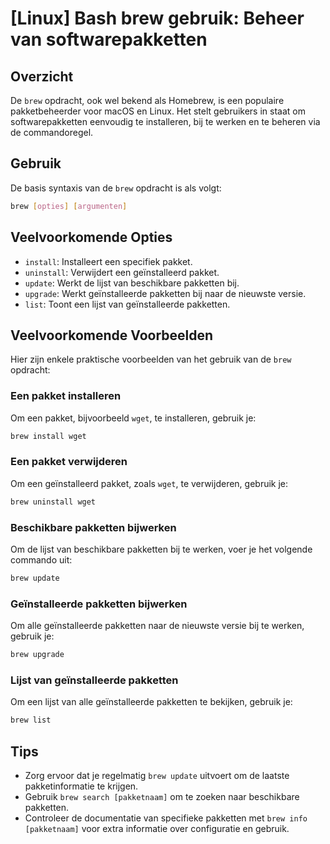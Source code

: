 # [Linux] Bash brew gebruik: Beheer van softwarepakketten

## Overzicht
De `brew` opdracht, ook wel bekend als Homebrew, is een populaire pakketbeheerder voor macOS en Linux. Het stelt gebruikers in staat om softwarepakketten eenvoudig te installeren, bij te werken en te beheren via de commandoregel.

## Gebruik
De basis syntaxis van de `brew` opdracht is als volgt:

```bash
brew [opties] [argumenten]
```

## Veelvoorkomende Opties
- `install`: Installeert een specifiek pakket.
- `uninstall`: Verwijdert een geïnstalleerd pakket.
- `update`: Werkt de lijst van beschikbare pakketten bij.
- `upgrade`: Werkt geïnstalleerde pakketten bij naar de nieuwste versie.
- `list`: Toont een lijst van geïnstalleerde pakketten.

## Veelvoorkomende Voorbeelden
Hier zijn enkele praktische voorbeelden van het gebruik van de `brew` opdracht:

### Een pakket installeren
Om een pakket, bijvoorbeeld `wget`, te installeren, gebruik je:

```bash
brew install wget
```

### Een pakket verwijderen
Om een geïnstalleerd pakket, zoals `wget`, te verwijderen, gebruik je:

```bash
brew uninstall wget
```

### Beschikbare pakketten bijwerken
Om de lijst van beschikbare pakketten bij te werken, voer je het volgende commando uit:

```bash
brew update
```

### Geïnstalleerde pakketten bijwerken
Om alle geïnstalleerde pakketten naar de nieuwste versie bij te werken, gebruik je:

```bash
brew upgrade
```

### Lijst van geïnstalleerde pakketten
Om een lijst van alle geïnstalleerde pakketten te bekijken, gebruik je:

```bash
brew list
```

## Tips
- Zorg ervoor dat je regelmatig `brew update` uitvoert om de laatste pakketinformatie te krijgen.
- Gebruik `brew search [pakketnaam]` om te zoeken naar beschikbare pakketten.
- Controleer de documentatie van specifieke pakketten met `brew info [pakketnaam]` voor extra informatie over configuratie en gebruik.